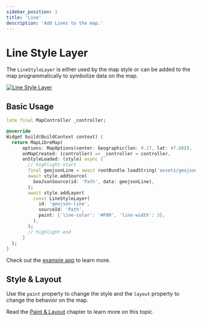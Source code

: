 ```yaml
---
sidebar_position: 1
title: 'Line'
description: 'Add Lines to the map.'
---
```


# Line Style Layer

The `LineStyleLayer` is either used by the map style or can be added to the map
programmatically to symbolize data on the map.

[![Line Style Layer](/img/layers/line_layer.jpg)](/demo/#/style-layers/line)

## Basic Usage

```dart
late final MapController _controller;

@override
Widget build(BuildContext context) {
  return MapLibreMap(
      options: MapOptions(center: Geographic(lon: 9.17, lat: 47.68)),
      onMapCreated: (controller) => _controller = controller,
      onStyleLoaded: (style) async {
        // highlight-start
        final geojsonLine = await rootBundle.loadString('assets/geojson/path.json');
        await style.addSource(
          GeoJsonSource(id: 'Path', data: geojsonLine),
        );
        await style.addLayer(
          const LineStyleLayer(
            id: 'geojson-line',
            sourceId: 'Path',
            paint: {'line-color': '#F00', 'line-width': 3},
          ),
        );
        // highlight-end
      }
  );
}
```

Check out
the [example app](https://github.com/josxha/flutter-maplibre/blob/main/example/lib/style-layers_line_page.dart)
to learn more.

## Style & Layout

Use the `paint` property to change the style and the `layout`
property to change the behavior on the map.

Read the [Paint & Layout](./paint-and-layout) chapter to learn more on this
topic. 